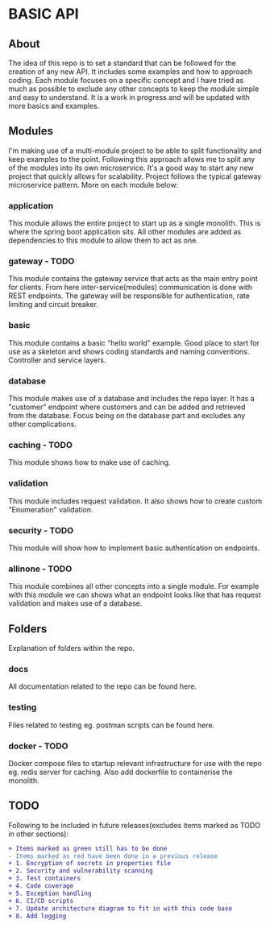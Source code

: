 # BASIC API
## About
The idea of this repo is to set a standard that can be followed for the creation of any new API. It includes some examples and how to approach coding. Each module focuses on a specific concept and I have tried as much as possible to exclude any other concepts to keep the module simple and easy to understand. It is a work in progress and will be updated with more basics and examples.

## Modules
I'm making use of a multi-module project to be able to split functionality and keep examples to the point. Following this approach allows me to split any of the modules into its own microservice. It's a good way to start any new project that quickly allows for scalability. Project follows the typical gateway microservice pattern. More on each module below:

### application
This module allows the entire project to start up as a single monolith. This is where the spring boot application sits. All other modules are added as dependencies to this module to allow them to act as one.

### gateway - TODO
This module contains the gateway service that acts as the main entry point for clients. From here inter-service(modules) communication is done with REST endpoints. The gateway will be responsible for authentication, rate limiting and circuit breaker.

### basic
This module contains a basic "hello world" example. Good place to start for use as a skeleton and shows coding standards and naming conventions. Controller and service layers.

### database
This module makes use of a database and includes the repo layer. It has a "customer" endpoint where customers and can be added and retrieved from the database. Focus being on the database part and excludes any other complications.

### caching - TODO
This module shows how to make use of caching.

### validation
This module includes request validation. It also shows how to create custom "Enumeration" validation.

### security - TODO
This module will show how to implement basic authentication on endpoints.

### allinone - TODO
This module combines all other concepts into a single module. For example with this module we can shows what an endpoint looks like that has request validation and makes use of a database.

## Folders
Explanation of folders within the repo.

### docs
All documentation related to the repo can be found here.

### testing
Files related to testing eg. postman scripts can be found here.

### docker - TODO
Docker compose files to startup relevant infrastructure for use with the repo eg. redis server for caching. Also add dockerfile to containerise the monolith.

## TODO
Following to be included in future releases(excludes items marked as TODO in other sections):
```diff
+ Items marked as green still has to be done
- Items marked as red have been done in a previous release
+ 1. Encryption of secrets in properties file
+ 2. Security and vulnerability scanning
+ 3. Test containers
+ 4. Code coverage
+ 5. Exception handling
+ 6. CI/CD scripts
+ 7. Update architecture diagram to fit in with this code base
+ 8. Add logging
```
